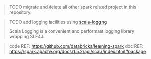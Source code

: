 
> TODO migrate and delete all other spark related project in this repository.

> TODO add logging facilities using [scala-logging](https://github.com/typesafehub/scala-logging)
> 
> Scala Logging is a convenient and performant logging library wrapping SLF4J.



> code REF: https://github.com/databricks/learning-spark
> doc REF: https://spark.apache.org/docs/1.5.2/api/scala/index.html#package